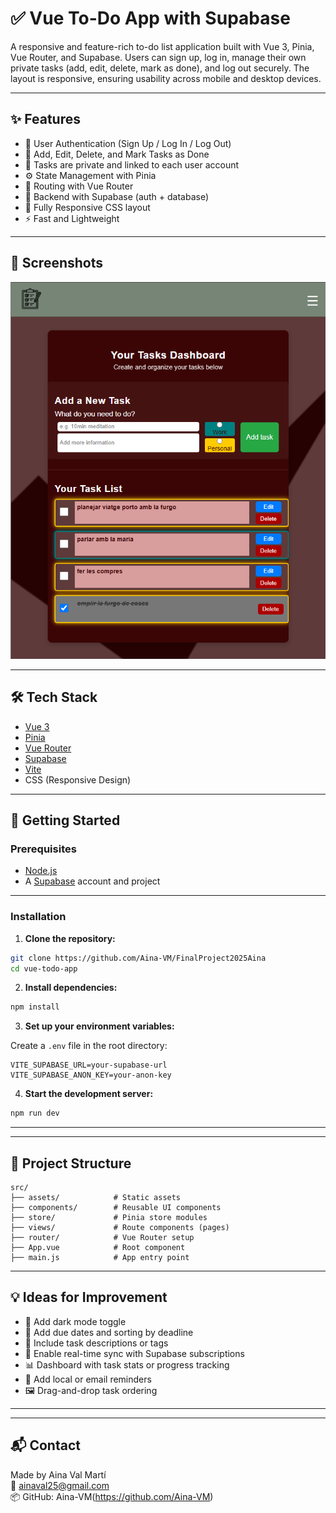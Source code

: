 # ✅ Vue To-Do App with Supabase

A responsive and feature-rich to-do list application built with Vue 3, Pinia, Vue Router, and Supabase. Users can sign up, log in, manage their own private tasks (add, edit, delete, mark as done), and log out securely. The layout is responsive, ensuring usability across mobile and desktop devices.

---

## ✨ Features

- 🔐 User Authentication (Sign Up / Log In / Log Out)
- 🧾 Add, Edit, Delete, and Mark Tasks as Done
- 👤 Tasks are private and linked to each user account
- ⚙️ State Management with Pinia
- 🧭 Routing with Vue Router
- 📡 Backend with Supabase (auth + database)
- 📱 Fully Responsive CSS layout
- ⚡ Fast and Lightweight

---

## 📸 Screenshots

![screenshot]({DAC3736C-2E31-4A09-95AD-CC8FB39F89F7}.png)

---

## 🛠️ Tech Stack

- [Vue 3](https://vuejs.org/)
- [Pinia](https://pinia.vuejs.org/)
- [Vue Router](https://router.vuejs.org/)
- [Supabase](https://supabase.com/)
- [Vite](https://vitejs.dev/)
- CSS (Responsive Design)

---

## 🚀 Getting Started

### Prerequisites

- [Node.js](https://nodejs.org/)
- A [Supabase](https://supabase.com/) account and project

---

### Installation

1. **Clone the repository:**

```bash
git clone https://github.com/Aina-VM/FinalProject2025Aina
cd vue-todo-app
```

2. **Install dependencies:**

```bash
npm install
```

3. **Set up your environment variables:**

Create a `.env` file in the root directory:

```env
VITE_SUPABASE_URL=your-supabase-url
VITE_SUPABASE_ANON_KEY=your-anon-key
```

4. **Start the development server:**

```bash
npm run dev
```

---

---

## 📁 Project Structure

```
src/
├── assets/            # Static assets
├── components/        # Reusable UI components
├── store/             # Pinia store modules
├── views/             # Route components (pages)
├── router/            # Vue Router setup
├── App.vue            # Root component
├── main.js            # App entry point
```

---

## 💡 Ideas for Improvement

- 🌙 Add dark mode toggle
- 📆 Add due dates and sorting by deadline
- 📝 Include task descriptions or tags
- 🔄 Enable real-time sync with Supabase subscriptions
- 📊 Dashboard with task stats or progress tracking
- 🔔 Add local or email reminders
- 🖼️ Drag-and-drop task ordering

---


---

## 📬 Contact

Made by Aina Val Martí  
📧 ainaval25@gmail.com  
📦 GitHub: Aina-VM(https://github.com/Aina-VM)
